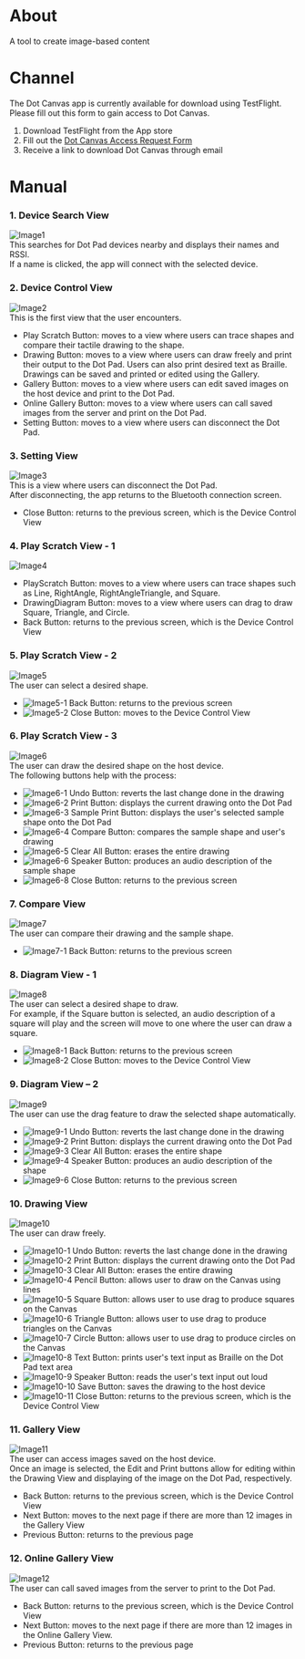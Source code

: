 # About

A tool to create image-based content


# Channel

The Dot Canvas app is currently available for download using TestFlight. Please fill out this form to gain access to Dot Canvas.

1. Download TestFlight from the App store
2. Fill out the [Dot Canvas Access Request Form](https://forms.gle/kaw1ixg3YN34n8xdA)
3. Receive a link to download Dot Canvas through email


# Manual

### 1. Device Search View

![Image1](images/Picture1.jpg)   
This searches for Dot Pad devices nearby and displays their names and RSSI.   
If a name is clicked, the app will connect with the selected device.

### 2. Device Control View

![Image2](images/Picture2.jpg)   
This is the first view that the user encounters.
- Play Scratch Button: moves to a view where users can trace shapes and compare their tactile drawing to the shape.
- Drawing Button: moves to a view where users can draw freely and print their output to the Dot Pad. Users can also print desired text as Braille. Drawings can be saved and printed or edited using the Gallery.
- Gallery Button: moves to a view where users can edit saved images on the host device and print to the Dot Pad.
- Online Gallery Button: moves to a view where users can call saved images from the server and print on the Dot Pad.
- Setting Button: moves to a view where users can disconnect the Dot Pad.

### 3. Setting View

![Image3](images/Picture3.jpg)   
This is a view where users can disconnect the Dot Pad.   
After disconnecting, the app returns to the Bluetooth connection screen.
- Close Button: returns to the previous screen, which is the Device Control View

### 4. Play Scratch View - 1

![Image4](images/Picture4.jpg)   
- PlayScratch Button: moves to a view where users can trace shapes such as Line, RightAngle, RightAngleTriangle, and Square.
- DrawingDiagram Button: moves to a view where users can drag to draw Square, Triangle, and Circle.
- Back Button: returns to the previous screen, which is the Device Control View

### 5. Play Scratch View - 2

![Image5](images/Picture5.jpg)   
The user can select a desired shape.
- ![Image5-1](images/Picture5-1.jpg) Back Button: returns to the previous screen
- ![Image5-2](images/Picture5-2.jpg) Close Button: moves to the Device Control View

### 6. Play Scratch View - 3

![Image6](images/Picture6.jpg)   
The user can draw the desired shape on the host device.   
The following buttons help with the process:
- ![Image6-1](images/Picture6-1.jpg) Undo Button: reverts the last change done in the drawing
- ![Image6-2](images/Picture6-2.jpg) Print Button: displays the current drawing onto the Dot Pad
- ![Image6-3](images/Picture6-3.jpg) Sample Print Button: displays the user's selected sample shape onto the Dot Pad
- ![Image6-4](images/Picture6-4.jpg) Compare Button: compares the sample shape and user's drawing
- ![Image6-5](images/Picture6-5.jpg) Clear All Button: erases the entire drawing
- ![Image6-6](images/Picture6-6.jpg) Speaker Button: produces an audio description of the sample shape
- ![Image6-8](images/Picture6-8.jpg) Close Button: returns to the previous screen

### 7. Compare View

![Image7](images/Picture7.jpg)   
The user can compare their drawing and the sample shape.
- ![Image7-1](images/Picture7-1.jpg) Back Button: returns to the previous screen

### 8. Diagram View - 1

![Image8](images/Picture8.jpg)   
The user can select a desired shape to draw.   
For example, if the Square button is selected, an audio description of a square will play and the screen will move to one where the user can draw a square.
- ![Image8-1](images/Picture8-1.jpg) Back Button: returns to the previous screen
- ![Image8-2](images/Picture8-2.jpg) Close Button: moves to the Device Control View

### 9. Diagram View – 2

![Image9](images/Picture9.jpg)   
The user can use the drag feature to draw the selected shape automatically.
- ![Image9-1](images/Picture9-1.jpg) Undo Button: reverts the last change done in the drawing
- ![Image9-2](images/Picture9-2.jpg) Print Button: displays the current drawing onto the Dot Pad
- ![Image9-3](images/Picture9-3.jpg) Clear All Button: erases the entire shape
- ![Image9-4](images/Picture9-4.jpg) Speaker Button: produces an audio description of the shape
- ![Image9-6](images/Picture9-6.jpg) Close Button: returns to the previous screen

### 10. Drawing View

![Image10](images/Picture10.jpg)   
The user can draw freely.
- ![Image10-1](images/Picture10-1.jpg) Undo Button: reverts the last change done in the drawing
- ![Image10-2](images/Picture10-2.jpg) Print Button: displays the current drawing onto the Dot Pad
- ![Image10-3](images/Picture10-3.jpg) Clear All Button: erases the entire drawing
- ![Image10-4](images/Picture10-4.jpg) Pencil Button: allows user to draw on the Canvas using lines
- ![Image10-5](images/Picture10-5.jpg) Square Button: allows user to use drag to produce squares on the Canvas
- ![Image10-6](images/Picture10-6.jpg) Triangle Button: allows user to use drag to produce triangles on the Canvas
- ![Image10-7](images/Picture10-7.jpg) Circle Button: allows user to use drag to produce circles on the Canvas
- ![Image10-8](images/Picture10-8.jpg) Text Button: prints user's text input as Braille on the Dot Pad text area
- ![Image10-9](images/Picture10-9.jpg) Speaker Button: reads the user's text input out loud
- ![Image10-10](images/Picture10-10.jpg) Save Button: saves the drawing to the host device
- ![Image10-11](images/Picture10-11.jpg) Close Button: returns to the previous screen, which is the Device Control View

### 11. Gallery View

![Image11](images/Picture11.jpg)   
The user can access images saved on the host device.   
Once an image is selected, the Edit and Print buttons allow for editing within the Drawing View and displaying of the image on the Dot Pad, respectively.
- Back Button: returns to the previous screen, which is the Device Control View
- Next Button: moves to the next page if there are more than 12 images in the Gallery View
- Previous Button: returns to the previous page

### 12. Online Gallery View

![Image12](images/Picture12.jpg)   
The user can call saved images from the server to print to the Dot Pad.
- Back Button: returns to the previous screen, which is the Device Control View
- Next Button: moves to the next page if there are more than 12 images in the Online Gallery View.
- Previous Button: returns to the previous page
